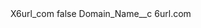 <?xml version="1.0" encoding="UTF-8"?>
<CustomMetadata xmlns="http://soap.sforce.com/2006/04/metadata" xmlns:xsi="http://www.w3.org/2001/XMLSchema-instance" xmlns:xsd="http://www.w3.org/2001/XMLSchema">
    <label>X6url_com</label>
    <protected>false</protected>
    <values>
        <field>Domain_Name__c</field>
        <value xsi:type="xsd:string">6url.com</value>
    </values>
</CustomMetadata>
